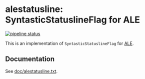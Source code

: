 # alestatusline: SyntasticStatuslineFlag for ALE

[![pipeline status](https://gitlab.com/hugoh/vim-alestatusline/badges/master/pipeline.svg)](https://gitlab.com/hugoh/vim-alestatusline/commits/master)

This is an implementation of `SyntasticStatuslineFlag` for [ALE](https://github.com/w0rp/ale).

## Documentation

See [doc/alestatusline.txt](doc/alestatusline.txt).
